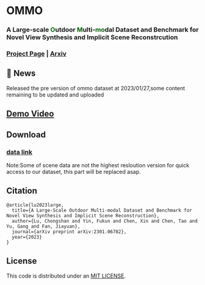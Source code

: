 # OMMO

### A Large-scale <font color="#006600">O</font>utdoor <font color="#006600">M</font>ulti-<font color="#006600">m</font><font color="#006600">o</font>dal Dataset and Benchmark for Novel View Synthesis and Implicit Scene Reconstrcution
### [Project Page](https://ommo.luchongshan.com/) | [Arxiv](https://arxiv.org/abs/2301.06782)


## 🚩 News
Released the pre version of ommo dataset at 2023/01/27,some content remaining to be updated and uploaded

##  [Demo Video](https://www.loom.com/share/7b9ed35bfb3649eda051398d3a51cda7)

##  Download
### [data link](https://drive.google.com/drive/folders/1Nu_xD4CUc_1f2YKEbdZP-nfbzyI3na7m?usp=sharing)
Note:Some of scene data are not the highest resloution version for quick access to our dataset, this part will be replaced asap.

## Citation
```
@article{lu2023large,
  title={A Large-Scale Outdoor Multi-modal Dataset and Benchmark for Novel View Synthesis and Implicit Scene Reconstruction},
  author={Lu, Chongshan and Yin, Fukun and Chen, Xin and Chen, Tao and Yu, Gang and Fan, Jiayuan},
  journal={arXiv preprint arXiv:2301.06782},
  year={2023}
}
```

<!-- ### [checkpoints]




## Acknowledgments
 -->
## License
This code is distributed under an [MIT LICENSE](LICENSE).



